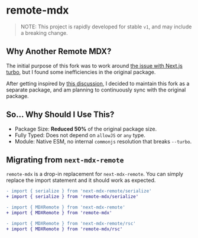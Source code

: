# remote-mdx

> NOTE: This project is rapidly developed for stable `v1`, and may include a breaking change.

## Why Another Remote MDX?

The initial purpose of this fork was to work around [the issue with Next.js turbo](https://github.com/vercel/next.js/issues/63318), but I found some inefficiencies in the original package.

After getting inspired by [this discussion](https://github.com/hashicorp/next-mdx-remote/discussions/437), I decided to maintain this fork as a separate package, and am planning to continuously sync with the original package.

## So... Why Should I Use This?

- Package Size: **Reduced 50%** of the original package size.
- Fully Typed: Does not depend on `allowJS` or `any` type.
- Module: Native ESM, no internal `commonjs` resolution that breaks `--turbo`.

## Migrating from `next-mdx-remote`

`remote-mdx` is a drop-in replacement for `next-mdx-remote`. You can simply replace the import statement and it should work as expected.

```diff
- import { serialize } from 'next-mdx-remote/serialize'
+ import { serialize } from 'remote-mdx/serialize'

- import { MDXRemote } from 'next-mdx-remote'
+ import { MDXRemote } from 'remote-mdx'

- import { MDXRemote } from 'next-mdx-remote/rsc'
+ import { MDXRemote } from 'remote-mdx/rsc'
```
